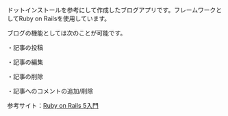 ドットインストールを参考にして作成したブログアプリです。フレームワークとしてRuby on Railsを使用しています。

ブログの機能としては次のことが可能です。

・記事の投稿

・記事の編集

・記事の削除

・記事へのコメントの追加/削除

参考サイト：[Ruby on Rails 5入門](https://dotinstall.com/lessons/basic_rails_v3 "Ruby on Rails 5入門")
